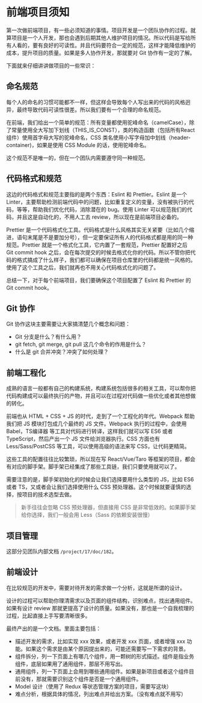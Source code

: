 # 前端项目须知


第一次做前端项目，有一些必须知道的事情。项目开发是一个团队协作的过程。就算项目是一个人开发，那也会遇到后期其他人维护项目的情况。所以代码是写给所有人看的，要有良好的可读性。并且代码要符合一定的规范，这样才能降低维护的成本，提升项目的质量。如果是多人协作开发，那就要对 Git 协作有一定的了解。

下面就来仔细讲讲做项目的一些常识：


## 命名规范

每个人的命名的习惯可能都不一样，但这样会导致每个人写出来的代码的风格迥异，最终导致代码可读性很差。所以我们要有一个合理的命名规范。

在前端，我们给出一个简单的规范：所有变量都使用驼峰命名（camelCase），除了常量使用全大写加下划线（THIS_IS_CONST），类的构造函数（包括所有React组件）使用首字母大写的驼峰命名，CSS 类名使用小写字母加中划线（header-container)，如果是使用 CSS Module 的话，使用驼峰命名。

这个规范不是唯一的，但在一个团队内需要遵守同一种规范。

## 代码格式和规范

这边的代码格式和规范主要指的是两个东西：Eslint 和 Prettier。Eslint 是一个 Linter，主要帮助检测前端代码中的问题，比如重复定义的变量，没有被执行的代码，等等，帮助我们优化代码，消除潜在的 bug。使用 Linter 可以规范我们的代码，并且这是自动化的，不用人工去 review，所以现在是前端项目必备的。

Prettier 是一个代码格式化工具。代码格式是什么风格其实无关紧要（比如几个缩进，语句末尾是不是要加分号），但一定要保证所有人的代码格式都是用的同一种规范。Prettier 就是一个格式化工具，它内置了一套规范，Prettier 配置好之后 Git commit hook 之后，会在每次提交的时候去格式化你的代码。所以不管你把代码的格式搞成了什么样子，我们都可以确保在项目仓库里的代码都是统一风格的。使用了这个工具之后，我们就再也不用关心代码格式化的问题了。

总结一下，对于每个前端项目，我们要确保这个项目配置了 Eslint 和 Prettier 的 Git commit hook。

## Git 协作

Git 协作这块主要需要让大家搞清楚几个概念和问题：

+ Git 分支是什么？有什么用？
+ git fetch, git merge, git pull 这几个命令的作用是什么？
+ 什么是 git 合并冲突？冲突了如何处理？

## 前端工程化

成熟的语言一般都有自己的构建系统，构建系统包括很多的相关工具，可以帮你把代码构建成可以最终执行的产物，并且可以在过程对代码做一些优化或者其他想做的转化。

前端也从 HTML + CSS + JS 的时代，走到了一个工程化的年代。Webpack 帮助我们把 JS 模块打包成几个最终的 JS 文件。Webpack 执行的过程中，会使用 Babel，TS编译器 等工具对代码进行转译，这样我们就可以写 ES6 或者 TypeScript，然后产出一个 JS 文件给浏览器执行。CSS 方面也有 Less/Sass/PostCSS 等工具，可以使用高级的语法来写 CSS，让代码更精简。

这些工具的配置往往比较繁琐，所以现在写 React/Vue/Taro 等框架的项目，都会有对应的脚手架。脚手架已经集成了那些工具链，我们只要使用就可以了。

需要注意的是，脚手架初始化的时候会让我们选择要用什么类型的 JS，比如 ES6 或者 TS，又或者会让我们选择使用什么 CSS 预处理器。这个时候就要谨慎的选择，按项目的技术选型去做。

> 新手往往会忽略 CSS 预处理器，但直接用 CSS 是非常低效的。如果脚手架给你选择，我们一般会用 Less（Sass 的依赖安装很慢）

## 项目管理

这部分见团队内部文档 `/project/17/doc/182`。


## 前端设计


在比较规范的开发中，需要对待开发的需求做一个分析，这就是所谓的设计。

设计的过程可以帮助你理清需求以及页面的组件结构，识别难点，找出通用组件。如果有设计 review 那就更提高了设计的质量。如果没有，那也是一个自我梳理的过程，比起直接上手写要清晰很多。

最终产出的是一个文档。里面主要包括：

+ 描述开发的需求，比如实现 xxx 效果，或者开发 xxx 页面，或者增强 xxx 功能。如果这个需求是由某个原因提出来的，可能还需要写一下需求的背景。
+ 组件拆分，列一下页面上有哪几个组件，用一颗树的形式描述。组件是指业务组件，底层如果用了通用组件，那层不用写出。
+ 通用组件，列一下页面上会用到哪些通用组件。如果是新项目或者这个组件目前没有，那就需要识别这个组件是否是一个通用组件。
+ Model 设计（使用了 Redux 等状态管理方案的项目，需要写这块）
+ 难点分析，根据具体的情况，列出难点并给出方案。（没有难点就不用写）

